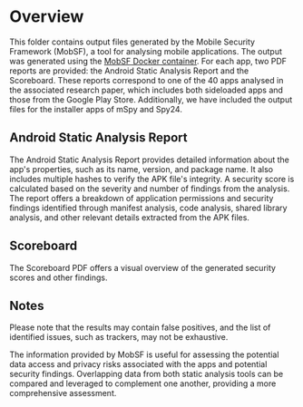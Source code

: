 # Overview

This folder contains output files generated by the Mobile Security Framework (MobSF), a tool for analysing mobile applications. The output was generated using the [MobSF Docker container](https://hub.docker.com/r/opensecurity/mobile-security-framework-mobsf/). For each app, two PDF reports are provided: the Android Static Analysis Report and the Scoreboard. These reports correspond to one of the 40 apps analysed in the associated research paper, which includes both sideloaded apps and those from the Google Play Store. Additionally, we have included the output files for the installer apps of mSpy and Spy24.

## Android Static Analysis Report

The Android Static Analysis Report provides detailed information about the app's properties, such as its name, version, and package name. It also includes multiple hashes to verify the APK file's integrity. A security score is calculated based on the severity and number of findings from the analysis. The report offers a breakdown of application permissions and security findings identified through manifest analysis, code analysis, shared library analysis, and other relevant details extracted from the APK files.

## Scoreboard

The Scoreboard PDF offers a visual overview of the generated security scores and other findings.

## Notes

Please note that the results may contain false positives, and the list of identified issues, such as trackers, may not be exhaustive.

The information provided by MobSF is useful for assessing the potential data access and privacy risks associated with the apps and potential security findings. Overlapping data from both static analysis tools can be compared and leveraged to complement one another, providing a more comprehensive assessment.
